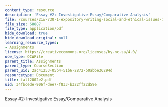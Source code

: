 ```yaml
---
content_type: resource
description: 'Essay #2: Investigative Essay/Comparative Analysis'
file: /courses/21w-730-1-expository-writing-social-and-ethical-issues-in-print-photography-and-film-fall-2005/34fbcede906fdee7f833b322ff22d59e_fall2002e2.pdf
file_size: 68887
file_type: application/pdf
hide_download: true
hide_download_original: null
learning_resource_types:
- Assignments
license: https://creativecommons.org/licenses/by-nc-sa/4.0/
ocw_type: OCWFile
parent_title: Assignments
parent_type: CourseSection
parent_uid: 2ac41253-05b4-51b6-2872-b0abbe36294d
resourcetype: Document
title: fall2002e2.pdf
uid: 34fbcede-906f-dee7-f833-b322ff22d59e
---
```

Essay #2: Investigative Essay/Comparative Analysis
